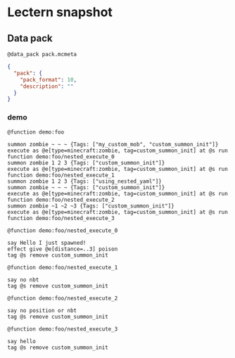 # Lectern snapshot

## Data pack

`@data_pack pack.mcmeta`

```json
{
  "pack": {
    "pack_format": 10,
    "description": ""
  }
}
```

### demo

`@function demo:foo`

```mcfunction
summon zombie ~ ~ ~ {Tags: ["my_custom_mob", "custom_summon_init"]}
execute as @e[type=minecraft:zombie, tag=custom_summon_init] at @s run function demo:foo/nested_execute_0
summon zombie 1 2 3 {Tags: ["custom_summon_init"]}
execute as @e[type=minecraft:zombie, tag=custom_summon_init] at @s run function demo:foo/nested_execute_1
summon zombie 1 2 3 {Tags: ["using_nested_yaml"]}
summon zombie ~ ~ ~ {Tags: ["custom_summon_init"]}
execute as @e[type=minecraft:zombie, tag=custom_summon_init] at @s run function demo:foo/nested_execute_2
summon zombie ~1 ~2 ~3 {Tags: ["custom_summon_init"]}
execute as @e[type=minecraft:zombie, tag=custom_summon_init] at @s run function demo:foo/nested_execute_3
```

`@function demo:foo/nested_execute_0`

```mcfunction
say Hello I just spawned!
effect give @e[distance=..3] poison
tag @s remove custom_summon_init
```

`@function demo:foo/nested_execute_1`

```mcfunction
say no nbt
tag @s remove custom_summon_init
```

`@function demo:foo/nested_execute_2`

```mcfunction
say no position or nbt
tag @s remove custom_summon_init
```

`@function demo:foo/nested_execute_3`

```mcfunction
say hello
tag @s remove custom_summon_init
```

